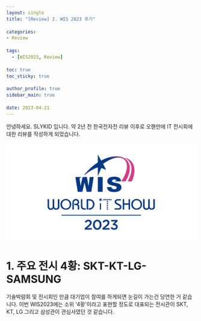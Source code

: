 ```yaml
---
layout: single
title: "[Review] 2. WIS 2023 후기"

categories: 
- Review

tags: 
  - [WIS2023, Review]
  
toc: true
toc_sticky: true

author_profile: true
sidebar_main: true

date: 2023-04-21
---
```


안녕하세요. SLYKID 입니다. 약 2년 전 한국전자전 리뷰 이후로 오핸만에 IT 전시회에 대한 리뷰를 작성하게 되었습니다. 

![1_wis2023_logo.jpg](/images/2023-04-21-2_wis2023_review/1_wis2023_logo.jpg)

# 1. 주요 전시 4황: SKT-KT-LG-SAMSUNG

기술박람회 및 전시회인 만큼 대기업이 참여를 하게되면 눈길이 가는건 당연한 거 같습니다. 이번 WIS2023에는 소위 '4황'이라고 표현할 정도로 대표되는 전시관이 
SKT, KT, LG 그리고 삼성관이 관심사였던 것 같습니다. 

